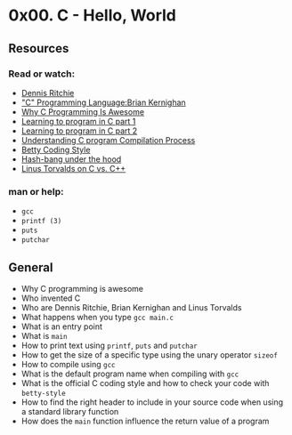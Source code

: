 # 0x00. C - Hello, World
## Resources
### Read or watch:
* [Dennis Ritchie](https://en.m.wikipedia.org/wiki/Dennis_Ritchie/)
* ["C" Programming Language:Brian Kernighan](https://m.youtube.com/watch?v=de2Hsvxaf8M&t=5s/)
* [Why C Programming Is Awesome](https://m.youtube.com/watch?v=smGalmxPVYc/)
* [Learning to program in C part 1](https://m.youtube.com/watch?v=rk2fK2IIiiQ/)
* [Learning to program in C part 2](https://m.youtube.com/watch?v=FwpP_MsZWnU&t=1s/)
* [Understanding C program Compilation Process](https://m.youtube.com/watch?v=VDslRumKvRA&t=2s/)
* [Betty Coding Style](https://github.com/holbertonschool/Betty/wiki/)
* [Hash-bang under the hood](https://twitter.com/unix_byte/status/1024147947393495040?t=TdpGBYwQS7VQ590Masa1vg&s=19/)
* [Linus Torvalds on C vs. C++](http://harmful.cat-v.org/software/c++/linus/)
### man or help:
* `gcc`
* `printf (3)`
* `puts`
* `putchar`
## General
* Why C programming is awesome
* Who invented C
* Who are Dennis Ritchie, Brian Kernighan and Linus Torvalds
* What happens when you type `gcc main.c`
* What is an entry point
* What is `main`
* How to print text using `printf`, `puts` and `putchar`
* How to get the size of a specific type using the unary operator `sizeof`
* How to compile using `gcc`
* What is the default program name when compiling with `gcc`
* What is the official C coding style and how to check your code with `betty-style`
* How to find the right header to include in your source code when using a standard library function
* How does the `main` function influence the return value of a program
